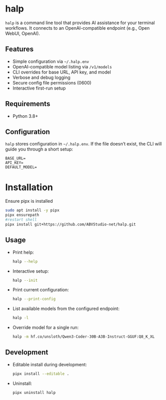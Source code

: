 # halp

`halp` is a command line tool that provides AI assistance for your terminal workflows. It connects to an OpenAI-compatible endpoint (e.g., Open WebUI, OpenAI).

## Features

- Simple configuration via `~/.halp.env`
- OpenAI-compatible model listing via `/v1/models`
- CLI overrides for base URL, API key, and model
- Verbose and debug logging
- Secure config file permissions (0600)
- Interactive first-run setup

## Requirements

- Python 3.8+

## Configuration

`halp` stores configuration in `~/.halp.env`. If the file doesn’t exist, the CLI will guide you through a short setup:

```env
BASE_URL=
API_KEY=
DEFAULT_MODEL=
```

# Installation

Ensure pipx is installed

```sh
sudo apt install -y pipx
pipx ensurepath
#restart shell
pipx install git+https://github.com/ABVStudio-net/halp.git
```


## Usage

- Print help:
  ```bash
  halp --help
  ```
- Interactive setup:
  ```bash
  halp --init
  ```
- Print current configuration:
  ```bash
  halp --print-config
  ```
- List available models from the configured endpoint:
  ```bash
  halp -l
  ```
- Override model for a single run:
  ```bash
  halp -m hf.co/unsloth/Qwen3-Coder-30B-A3B-Instruct-GGUF:Q8_K_XL
  ```

## Development

- Editable install during development:
  ```bash
  pipx install --editable .
  ```
- Uninstall:
  ```bash
  pipx uninstall halp
  ```
